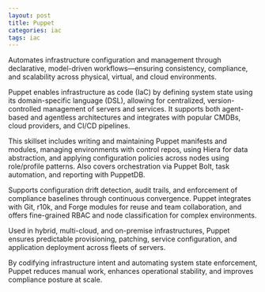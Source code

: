 ```yaml
---
layout: post
title: Puppet
categories: iac
tags: iac
---
```


Automates infrastructure configuration and management through declarative, model-driven workflows—ensuring consistency, compliance, and scalability across physical, virtual, and cloud environments.

<!--more-->

Puppet enables infrastructure as code (IaC) by defining system state using its domain-specific language (DSL), allowing for centralized, version-controlled management of servers and services. It supports both agent-based and agentless architectures and integrates with popular CMDBs, cloud providers, and CI/CD pipelines.

This skillset includes writing and maintaining Puppet manifests and modules, managing environments with control repos, using Hiera for data abstraction, and applying configuration policies across nodes using role/profile patterns. Also covers orchestration via Puppet Bolt, task automation, and reporting with PuppetDB.

Supports configuration drift detection, audit trails, and enforcement of compliance baselines through continuous convergence. Puppet integrates with Git, r10k, and Forge modules for reuse and team collaboration, and offers fine-grained RBAC and node classification for complex environments.

Used in hybrid, multi-cloud, and on-premise infrastructures, Puppet ensures predictable provisioning, patching, service configuration, and application deployment across fleets of servers.

By codifying infrastructure intent and automating system state enforcement, Puppet reduces manual work, enhances operational stability, and improves compliance posture at scale.
